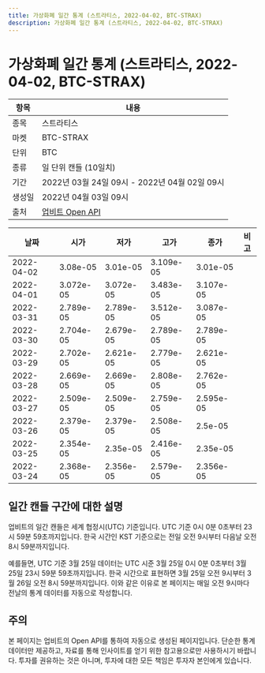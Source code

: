 ```yaml
---
title: 가상화폐 일간 통계 (스트라티스, 2022-04-02, BTC-STRAX)
description: 가상화폐 일간 통계 (스트라티스, 2022-04-02, BTC-STRAX)
---
```



가상화폐 일간 통계 (스트라티스, 2022-04-02, BTC-STRAX)
===

|항목|내용|
|--|--|
|종목|스트라티스|
|마켓|BTC-STRAX|
|단위|BTC|
|종류|일 단위 캔들 (10일치)|
|기간|2022년 03월 24일 09시 - 2022년 04월 02일 09시|
|생성일|2022년 04월 03일 09시|
|출처|[업비트 Open API](https://docs.upbit.com)|


|날짜|시가|저가|고가|종가|비고|
|--|--|--|--|--|--|
|2022-04-02|3.08e-05|3.01e-05|3.109e-05|3.01e-05|    |
|2022-04-01|3.072e-05|3.072e-05|3.483e-05|3.107e-05|    |
|2022-03-31|2.789e-05|2.789e-05|3.512e-05|3.087e-05|    |
|2022-03-30|2.704e-05|2.679e-05|2.789e-05|2.789e-05|    |
|2022-03-29|2.702e-05|2.621e-05|2.779e-05|2.621e-05|    |
|2022-03-28|2.669e-05|2.669e-05|2.808e-05|2.762e-05|    |
|2022-03-27|2.509e-05|2.509e-05|2.759e-05|2.595e-05|    |
|2022-03-26|2.379e-05|2.379e-05|2.508e-05|2.5e-05|    |
|2022-03-25|2.354e-05|2.35e-05|2.416e-05|2.35e-05|    |
|2022-03-24|2.368e-05|2.356e-05|2.579e-05|2.356e-05|    |


일간 캔들 구간에 대한 설명
---


업비트의 일간 캔들은 세계 협정시(UTC) 기준입니다. 
UTC 기준 0시 0분 0초부터 23시 59분 59초까지입니다. 
한국 시간인 KST 기준으로는 전일 오전 9시부터 다음날 오전 8시 59분까지입니다. 


예를들면, UTC 기준 3월 25일 데이터는 UTC 시준 3월 25일 0시 0분 0초부터 3월 25일 23시 59분 59초까지입니다. 
한국 시간으로 표현하면 3월 25일 오전 9시부터 3월 26일 오전 8시 59분까지입니다. 
이와 같은 이유로 본 페이지는 매일 오전 9시마다 전날의 통계 데이터를 자동으로 작성합니다. 


주의
---


본 페이지는 업비트의 Open API를 통하여 자동으로 생성된 페이지입니다. 
단순한 통계 데이터만 제공하고, 자료를 통해 인사이트를 얻기 위한 참고용으로만 사용하시기 바랍니다. 
투자를 권유하는 것은 아니며, 투자에 대한 모든 책임은 투자자 본인에게 있습니다. 
